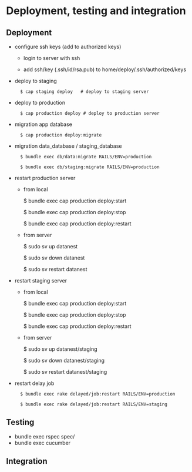 # Deployment, testing and integration


## Deployment ##

- configure ssh keys (add to authorized keys)

	- login to server with ssh

	- add ssh/key (.ssh/id/rsa.pub) to home/deploy/.ssh/authorized/keys

- deploy to staging
   
		$ cap staging deploy   # deploy to staging server

- deploy to production

		$ cap production deploy # deploy to production server

- migration app database

 		$ cap production deploy:migrate

- migration data_database / staging_database

		$ bundle exec db/data:migrate RAILS/ENV=production

		$ bundle exec db/staging:migrate RAILS/ENV=production

- restart production server

	- from local

		$ bundle exec cap production deploy:start
			
		$ bundle exec cap production deploy:stop
			
		$ bundle exec cap production deploy:restart

	- from server

    	$ sudo sv up datanest
    		
    	$ sudo sv down datanest
    		
    	$ sudo sv restart datanest

- restart staging server

	- from local

		$ bundle exec cap production deploy:start
			
		$ bundle exec cap production deploy:stop
			
		$ bundle exec cap production deploy:restart

	- from server

		$ sudo sv up datanest/staging
			
		$ sudo sv down datanest/staging
			
		$ sudo sv restart datanest/staging


- restart delay job

		$ bundle exec rake delayed/job:restart RAILS/ENV=production
		
		$ bundle exec rake delayed/job:restart RAILS/ENV=staging

## Testing ##

- bundle exec rspec spec/
- bundle exec cucumber

## Integration ##